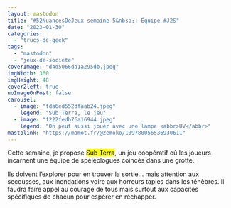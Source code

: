 ```yaml
---
layout: mastodon
title: "#52NuancesDeJeux semaine 5&nbsp;: Équipe #J2S"
date: "2023-01-30"
categories: 
  - "trucs-de-geek"
tags: 
  - "mastodon"
  - "jeux-de-societe"
coverImage: "d4d5066da1a295db.jpeg"
imgWidth: 360
imgHeight: 48
cover2left: true
noImageOnPost: false
carousel: 
  - image: "fda6ed552dfaab24.jpeg"
    legend: "Sub Terra, le jeu"
  - image: "f222fedb76a16944.jpeg"
    legend: "On peut aussi jouer avec une lampe <abbr>UV</abbr>"
mastolink: "https://mamot.fr/@zemoko/109780056536930611"
---
```


Cette semaine, je propose <mark>Sub Terra</mark>, un jeu coopératif où les joueurs incarnent une équipe de spéléologues coincés dans une grotte.

Ils doivent l’explorer pour en trouver la sortie… mais attention aux secousses, aux inondations voire aux horreurs tapies dans les ténèbres. Il faudra faire appel au courage de tous mais surtout aux capacités spécifiques de chacun pour espérer en réchapper.
